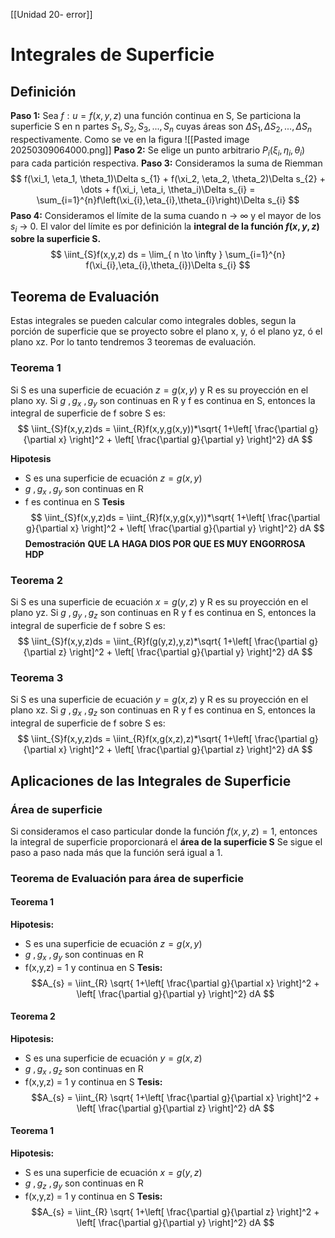 [[Unidad 20- error]]
# Integrales de Superficie

## Definición
**Paso 1:**
Sea $f : u = f(x,y,z)$ una función continua en S, 
Se particiona la superficie S en n partes $S_1, S_2, S_3, ..., S_n$ cuyas áreas son $\Delta S_1, \Delta S_2, ..., \Delta S_n$ respectivamente. Como se ve en la figura
![[Pasted image 20250309064000.png]]
**Paso 2:**
Se elige un punto arbitrario $P_i(\xi_i, \eta_i, \theta_i)$ para cada partición respectiva.
**Paso 3:**
Consideramos la suma de Riemman
$$ f(\xi_1, \eta_1, \theta_1)\Delta s_{1} + f(\xi_2, \eta_2, \theta_2)\Delta s_{2} + \dots + f(\xi_i, \eta_i, \theta_i)\Delta s_{i} = \sum_{i=1}^{n}f\left(\xi_{i},\eta_{i},\theta_{i}\right)\Delta s_{i} $$
**Paso 4:**
Consideramos el límite de la suma cuando n -> $\infty$  y el mayor de los $s_i$ -> 0.
El valor del límite es por definición la **integral de la función $f(x,y,z)$ sobre la superficie S.**
$$
\iint_{S}f(x,y,z) ds = \lim_{ n \to \infty } \sum_{i=1}^{n} f(\xi_{i},\eta_{i},\theta_{i})\Delta s_{i} 
$$
## Teorema de Evaluación
Estas integrales se pueden calcular como integrales dobles, segun la porción de superficie que se proyecto sobre el plano x, y, ó el plano yz, ó el plano xz.
Por lo tanto tendremos 3 teoremas de evaluación.

### Teorema 1
Si S es una superficie de ecuación $z = g(x,y)$ y R es su proyección en el plano xy. Si $g \ , g_x \ , g_y$ son continuas en R y f es continua en S, entonces la integral de superficie de f sobre S es:
$$
\iint_{S}f(x,y,z)ds = \iint_{R}f(x,y,g(x,y))*\sqrt{ 1+\left[ \frac{\partial g}{\partial x} \right]^2 + \left[ \frac{\partial g}{\partial y} \right]^2} dA
$$

**Hipotesis**
- S es una superficie de ecuación $z = g(x,y)$
- $g \ , g_x \ , g_y$ son continuas en R
- f es continua en S
**Tesis**
$$
\iint_{S}f(x,y,z)ds = \iint_{R}f(x,y,g(x,y))*\sqrt{ 1+\left[ \frac{\partial g}{\partial x} \right]^2 + \left[ \frac{\partial g}{\partial y} \right]^2} dA
$$
**Demostración**
**QUE LA HAGA DIOS POR QUE ES MUY ENGORROSA HDP**

### Teorema 2
Si S es una superficie de ecuación $x = g(y, z)$ y R es su proyección en el plano yz. Si $g \ , g_y \ , g_z$ son continuas en R y f es continua en S, entonces la integral de superficie de f sobre S es:
$$
\iint_{S}f(x,y,z)ds = \iint_{R}f(g(y,z),y,z)*\sqrt{ 1+\left[ \frac{\partial g}{\partial z} \right]^2 + \left[ \frac{\partial g}{\partial y} \right]^2} dA
$$

### Teorema 3
Si S es una superficie de ecuación $y = g(x,z)$ y R es su proyección en el plano xz. Si $g \ , g_x \ , g_z$ son continuas en R y f es continua en S, entonces la integral de superficie de f sobre S es:
$$
\iint_{S}f(x,y,z)ds = \iint_{R}f(x,g(x,z),z)*\sqrt{ 1+\left[ \frac{\partial g}{\partial x} \right]^2 + \left[ \frac{\partial g}{\partial z} \right]^2} dA
$$

## Aplicaciones de las Integrales de Superficie
### Área de superficie
Si consideramos el caso particular donde la función $f(x,y,z) = 1$, entonces la integral de superficie proporcionará el **área de la superficie S**
Se sigue el paso a paso nada más que la función será igual a 1.

### Teorema de Evaluación para área de superficie
#### Teorema 1
**Hipotesis:**
- S es una superficie de ecuación $z = g(x,y)$
- $g \ , g_x \ , g_y$ son continuas en R
- f(x,y,z) = 1 y continua en S
**Tesis:**
$$A_{s} = \iint_{R} \sqrt{ 1+\left[ \frac{\partial g}{\partial x} \right]^2 + \left[ \frac{\partial g}{\partial y} \right]^2} dA
$$

#### Teorema 2
**Hipotesis:**
- S es una superficie de ecuación $y = g(x,z)$
- $g \ , g_x \ , g_z$ son continuas en R
- f(x,y,z) = 1 y continua en S
**Tesis:**
$$A_{s} = \iint_{R} \sqrt{ 1+\left[ \frac{\partial g}{\partial x} \right]^2 + \left[ \frac{\partial g}{\partial z} \right]^2} dA
$$

#### Teorema 1
**Hipotesis:**
- S es una superficie de ecuación $x = g(y,z)$
- $g \ , g_z \ , g_y$ son continuas en R
- f(x,y,z) = 1 y continua en S
**Tesis:**
$$A_{s} = \iint_{R} \sqrt{ 1+\left[ \frac{\partial g}{\partial z} \right]^2 + \left[ \frac{\partial g}{\partial y} \right]^2} dA
$$